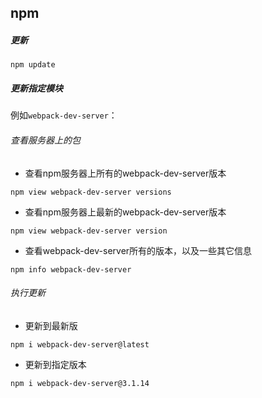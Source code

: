 ## npm

##### 更新

```
npm update
```

##### 更新指定模块

例如`webpack-dev-server`：

###### 查看服务器上的包

* 查看npm服务器上所有的webpack-dev-server版本

```
npm view webpack-dev-server versions
```

* 查看npm服务器上最新的webpack-dev-server版本

```
npm view webpack-dev-server version
```

* 查看webpack-dev-server所有的版本，以及一些其它信息

```
npm info webpack-dev-server
```

###### 执行更新

* 更新到最新版

```
npm i webpack-dev-server@latest
```

* 更新到指定版本

```
npm i webpack-dev-server@3.1.14
```